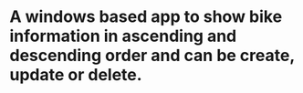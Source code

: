# A windows based app to show bike information in ascending and descending order and can be create, update or delete. 
